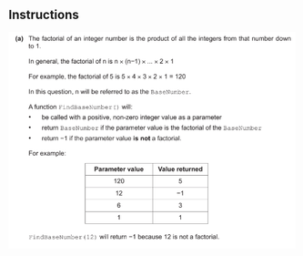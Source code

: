 ## Instructions

![Image1](https://github.com/cosalt/Programming-challenges/blob/e0df2c8ec6a20b39170854df16730a2156b2db3c/2022%20-%20Oct%20%7C%20Nov/5.%20Factorial/images/instruction.png)
